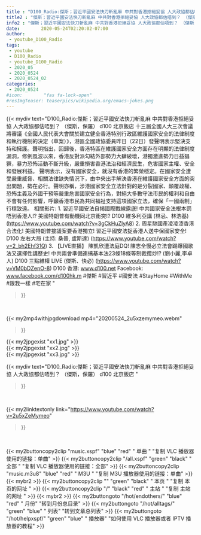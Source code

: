 ```yaml
---
title : "D100_Radio:傑斯；習近平國安法快刀斬亂麻 中共對香港拒絕妥協 人大政協都估唔到？ （傑斯，保羅） d100 北京飯店 "
title2 : "傑斯；習近平國安法快刀斬亂麻 中共對香港拒絕妥協 人大政協都估唔到？ （傑斯，保羅） d100 北京飯店 "
info2 : "傑斯；習近平國安法快刀斬亂麻 中共對香港拒絕妥協 人大政協都估唔到？ （傑斯，保羅） d100 北京飯店  十三屆全國人大三次會議將審議《全國人民代表大會關於建立健全香港特別行政區維護國家安全的法律制度和執行機制的決定（草案）》，港區全國政協委員昨日（22日）發聲明表示堅決支持和擁護。聲明指出，回歸後，香港特區在維護國家安全方面存在明顯的法律制度漏洞，修例風波以來，香港反對派勾結外部勢力大肆破壞，港獨激進勢力日益猖獗，暴力恐怖活動不斷升級，嚴重損害香港法治和經濟民生，危害國家主權、安全和發展利益。  聲明表示，沒有國家安全，就沒有香港的繁榮穩定。在國家安全遭受嚴重威脅、相關法律缺失情況下，由中央出手解決香港在維護國家安全方面的突出問題，勢在必行。聲明亦稱，涉港國家安全立法針對的是分裂國家、顛覆政權、恐怖主義及外國干預等嚴重危害國家安全行為，對絕大多數守法市民的權利和自由不會有任何影響，呼籲香港市民為共同福祉支持這項國家立法，確保「一國兩制」行穩致遠。  相關影片: 1. 習近平國安法自揭國際戰線露底! 中共國家安全法根本罰唔到香港人!? 美國特朗普有動機同北京衝突!?  D100 維多利亞講 (林忌、林浩基) (https://www.youtube.com/watch?v=3gCkHuZlyA8) 2. 周星馳國產凌凌漆香港合法化! 美國特朗普接議案要香港獨立! 習近平國安法捉香港人送中保國家安全! D100 左右大局 (主持: 桑普, 盧斯達) (https://www.youtube.com/watch?v=2_bh2Ehf31Q) 3. 【LIVE直播】 陳凱欣遭法庭DQ! 陳志全慢必立法會踢爆國歌法又選擇性講歷史! 中共兩會準備連搞基本法23條18條等制裁攬炒!? (劉小麗,李卓人) D100 三點維權 LIVE (傑斯、快必) (https://www.youtube.com/watch?v=VM0bDZenO-8)  D100 香港: www.d100.net Facebook: www.facebook.com/d100hk.m  #傑斯 #習近平 #國安法 #StayHome #WithMe #跟我一樣 #宅在家 "
date:        2020-05-24T02:20:02-07:00
author:
 - youtube_D100_Radio
tags:
 - youtube
 - D100_Radio
 - youtube_D100_Radio
 - 2020_05
 - 2020_0524
 - 2020_0524_02
categories:
 - 2020_0524
#icon:        "fas fa-lock-open"
#resImgTeaser: teaserpics/wikipedia.org/emacs-jokes.png
---
```


{{< mydiv text="D100_Radio:傑斯；習近平國安法快刀斬亂麻 中共對香港拒絕妥協 人大政協都估唔到？ （傑斯，保羅） d100 北京飯店  十三屆全國人大三次會議將審議《全國人民代表大會關於建立健全香港特別行政區維護國家安全的法律制度和執行機制的決定（草案）》，港區全國政協委員昨日（22日）發聲明表示堅決支持和擁護。聲明指出，回歸後，香港特區在維護國家安全方面存在明顯的法律制度漏洞，修例風波以來，香港反對派勾結外部勢力大肆破壞，港獨激進勢力日益猖獗，暴力恐怖活動不斷升級，嚴重損害香港法治和經濟民生，危害國家主權、安全和發展利益。  聲明表示，沒有國家安全，就沒有香港的繁榮穩定。在國家安全遭受嚴重威脅、相關法律缺失情況下，由中央出手解決香港在維護國家安全方面的突出問題，勢在必行。聲明亦稱，涉港國家安全立法針對的是分裂國家、顛覆政權、恐怖主義及外國干預等嚴重危害國家安全行為，對絕大多數守法市民的權利和自由不會有任何影響，呼籲香港市民為共同福祉支持這項國家立法，確保「一國兩制」行穩致遠。  相關影片: 1. 習近平國安法自揭國際戰線露底! 中共國家安全法根本罰唔到香港人!? 美國特朗普有動機同北京衝突!?  D100 維多利亞講 (林忌、林浩基) (https://www.youtube.com/watch?v=3gCkHuZlyA8) 2. 周星馳國產凌凌漆香港合法化! 美國特朗普接議案要香港獨立! 習近平國安法捉香港人送中保國家安全! D100 左右大局 (主持: 桑普, 盧斯達) (https://www.youtube.com/watch?v=2_bh2Ehf31Q) 3. 【LIVE直播】 陳凱欣遭法庭DQ! 陳志全慢必立法會踢爆國歌法又選擇性講歷史! 中共兩會準備連搞基本法23條18條等制裁攬炒!? (劉小麗,李卓人) D100 三點維權 LIVE (傑斯、快必) (https://www.youtube.com/watch?v=VM0bDZenO-8)  D100 香港: www.d100.net Facebook: www.facebook.com/d100hk.m  #傑斯 #習近平 #國安法 #StayHome #WithMe #跟我一樣 #宅在家 "
>}}
<br>


{{< my2mp4withjpgdownload mp4="20200524_2u5xzemymeo.webm"
>}}

{{< my2jpgexist "xx1.jpg" >}}<br>
{{< my2jpgexist "xx2.jpg" >}}<br>
{{< my2jpgexist "xx3.jpg" >}}<br>



{{< mydiv text="D100_Radio:傑斯；習近平國安法快刀斬亂麻 中共對香港拒絕妥協 人大政協都估唔到？ （傑斯，保羅） d100 北京飯店 "
>}}
<br>

{{< my2linktextonly link="https://www.youtube.com/watch?v=2u5xZeMymeo"
>}}


<br>

{{< my2buttoncopy2clip "music.xspf"        "blue"   "red"    " 单曲 "  "复制 VLC 播放器使用的链接：单曲" >}} {{< my2buttoncopy2clip "/all.xspf"         "green"  "black"  " 全部 "  "复制 VLC 播放器使用的链接：全部" >}} {{< my2buttoncopy2clip "music.m3u8"        "blue"   "red"    " M3U  "    "复制 M3U 播放器使用的链接：单曲" >}} {{< mybr2 >}} {{< my2buttoncopy2clip ""                  "green"  "black"  " 本页 "    "复制 本页的网址 " >}} {{< my2buttoncopy2clip "/"                 "black"  "red"    " 主站 "    "复制 主站的网址 " >}} {{< mybr2 >}} {{< my2buttongoto      "/hot/endothers/"   "blue"   "red"    " 月份"   "转到月份总目录" >}} {{< my2buttongoto      "/hot/alltags/"     "green"  "blue"   " 列表"   "转到文章总列表" >}} {{< my2buttongoto      "/hot/helpxspf/"    "green"  "blue"   " 播放器" "如何使用 VLC 播放器或者 IPTV 播放器的教程" >}} 
